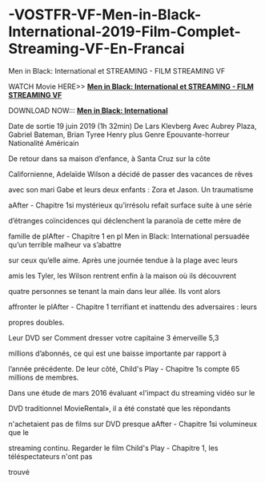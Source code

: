# -VOSTFR-VF-Men-in-Black-International-2019-Film-Complet-Streaming-VF-En-Francai
Men in Black: International et STREAMING - FILM STREAMING VF

<p>WATCH Movie HERE&gt;&gt; <a href="http://moviesite.site/movie/479455-men-in-black-international" rel="nofollow"><b>Men in Black: International et STREAMING - FILM STREAMING VF</b></a></p>

<p>DOWNLOAD NOW::: <a href="http://moviesite.site/movie/479455-men-in-black-international" rel="nofollow"><b>Men in Black: International</b></a></p>

Date de sortie 19 juin 2019 (1h 32min) De Lars Klevberg Avec Aubrey Plaza, Gabriel Bateman, Brian Tyree Henry plus Genre Epouvante-horreur Nationalité Américain

De retour dans sa maison d’enfance, à Santa Cruz sur la côte

Californienne, Adelaïde Wilson a décidé de passer des vacances de rêves

avec son mari Gabe et leurs deux enfants : Zora et Jason. Un traumatisme

aAfter - Chapitre 1si mystérieux qu’irrésolu refait surface suite à une série

d’étranges coïncidences qui déclenchent la paranoïa de cette mère de

famille de plAfter - Chapitre 1 en pl Men in Black: International persuadée qu’un terrible malheur va s’abattre

sur ceux qu’elle aime. Après une journée tendue à la plage avec leurs

amis les Tyler, les Wilson rentrent enfin à la maison où ils découvrent

quatre personnes se tenant la main dans leur allée. Ils vont alors

affronter le plAfter - Chapitre 1 terrifiant et inattendu des adversaires : leurs

propres doubles.

Leur DVD ser Comment dresser votre capitaine 3 émerveille 5,3

millions d’abonnés, ce qui est une baisse importante par rapport à

l’année précédente. De leur côté, Child's Play - Chapitre 1s compte 65 millions de membres.

Dans une étude de mars 2016 évaluant «l'impact du streaming vidéo sur le

DVD traditionnel MovieRental», il a été constaté que les répondants

n'achetaient pas de films sur DVD presque aAfter - Chapitre 1si volumineux que le

streaming continu. Regarder le film Child's Play - Chapitre 1, les téléspectateurs n'ont pas

trouvé
